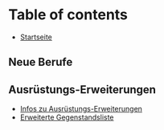 # Table of contents

* [Startseite](README.md)

## Neue Berufe

## Ausrüstungs-Erweiterungen
* [Infos zu Ausrüstungs-Erweiterungen](Ausrüstungs-Erweiterungen/README.md)
* [Erweiterte Gegenstandsliste](Ausrüstungs-Erweiterungen/Erweiterte-Gegenstandsliste.md)
